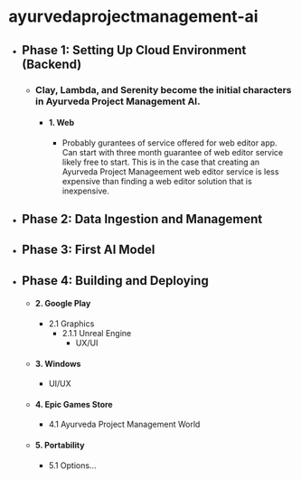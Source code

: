 # ayurvedaprojectmanagement-ai

- ## Phase 1: Setting Up Cloud Environment (Backend)
  - ### Clay, Lambda, and Serenity become the initial characters in Ayurveda Project Management AI.
    - #### 1. Web
      - Probably gurantees of service offered for web editor app. Can start with three month guarantee of web editor service likely free to start. This is in the case that creating an Ayurveda Project Manageement web editor service is less expensive than finding a web editor solution that is inexpensive.
- ## Phase 2: Data Ingestion and Management
- ## Phase 3: First AI Model
- ## Phase 4: Building and Deploying
    - #### 2. Google Play
      - 2.1 Graphics
        - 2.1.1 Unreal Engine
          - UX/UI
    - #### 3. Windows
      - UI/UX
    - #### 4. Epic Games Store
      - 4.1 Ayurveda Project Management World
    - #### 5. Portability
      - 5.1 Options...
